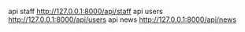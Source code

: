 api staff
http://127.0.0.1:8000/api/staff
api users
http://127.0.0.1:8000/api/users
api news
http://127.0.0.1:8000/api/news